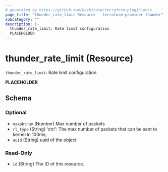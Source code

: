 ```yaml
---
# generated by https://github.com/hashicorp/terraform-plugin-docs
page_title: "thunder_rate_limit Resource - terraform-provider-thunder"
subcategory: ""
description: |-
  thunder_rate_limit: Rate limit configuration
  PLACEHOLDER
---
```


# thunder_rate_limit (Resource)

`thunder_rate_limit`: Rate limit configuration

__PLACEHOLDER__



<!-- schema generated by tfplugindocs -->
## Schema

### Optional

- `maxpktnum` (Number) Max number of packets
- `rl_type` (String) 'ctrl': The max number of packets that can be sent to kernel in 100ms;
- `uuid` (String) uuid of the object

### Read-Only

- `id` (String) The ID of this resource.


